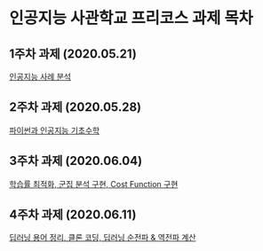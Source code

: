# 인공지능 사관학교 프리코스 과제 목차

## 1주차 과제 (2020.05.21)
[인공지능 사례 분석](https://github.com/ws6798/USOP/blob/master/1%EC%A3%BC%EC%B0%A8%EA%B3%BC%EC%A0%9C.ipynb)
## 2주차 과제 (2020.05.28)
[파이썬과 인공지능 기초수학](https://github.com/ws6798/USOP/blob/master/2%EC%A3%BC%EC%B0%A8%EA%B3%BC%EC%A0%9C)
## 3주차 과제 (2020.06.04)
[학습률 최적화, 군집 분석 구현, Cost Function 구현](https://github.com/ws6798/USOP/blob/master/3%EC%A3%BC%EC%B0%A8_%EA%B3%BC%EC%A0%9C.ipynb)
## 4주차 과제 (2020.06.11)
[딥러닝 용어 정리, 클론 코딩, 딥러닝 순전파 & 역전파 계산](https://github.com/ws6798/USOP/blob/master/4%EC%A3%BC%EC%B0%A8_%EA%B3%BC%EC%A0%9C_ipynb)
